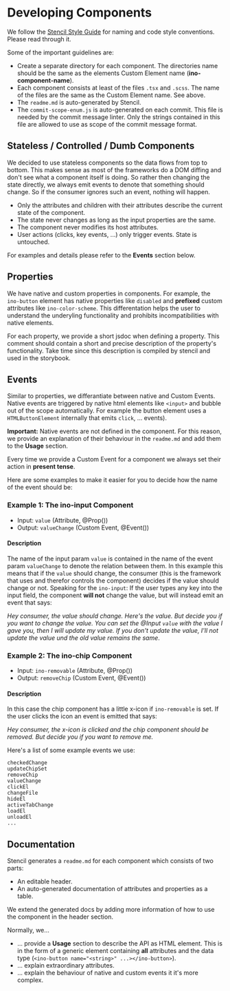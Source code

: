 # Developing Components

We follow the [Stencil Style Guide](https://stenciljs.com/docs/style-guide) for naming and code style conventions. Please read through it.

Some of the important guidelines are:

- Create a separate directory for each component. The directories name should be the same as the elements Custom Element name (**ino-component-name**).
- Each component consists at least of the files `.tsx` and `.scss`. The name of the files are the same as the Custom Element name. See above.
- The `readme.md` is auto-generated by Stencil.
- The `commit-scope-enum.js` is auto-generated on each commit. This file is needed by the commit message linter. Only the strings contained in this file are allowed to use as scope of the commit message format.

## Stateless / Controlled / Dumb Components

We decided to use stateless components so the data flows from top to bottom. This makes sense as most of the frameworks do a DOM diffing and don't see what a component itself is doing. So rather then changing the state directly, we always emit events to denote that something should change. So if the consumer ignores such an event, nothing will happen.

* Only the attributes and children with their attributes describe the current state of the component.
* The state never changes as long as the input properties are the same.
* The component never modifies its host attributes.
* User actions (clicks, key events, ...) only trigger events. State is untouched.

For examples and details please refer to the **Events** section below.

## Properties

We have native and custom properties in components. For example, the `ino-button` element has native properties like `disabled` and **prefixed** custom attributes like `ino-color-scheme`. This differentation helps the user to understand the underyling functionality and prohibits incompatibilities with native elements.

For each property, we provide a short jsdoc when defining a property. This comment should contain a short and precise description of the property's functionality. Take time since this description is compiled by stencil and used in the storybook.

## Events

Similar to properties, we differantiate between native and Custom Events. Native events are triggered by native html elements like `<input>` and bubble out of the scope automatically. For example the button element uses a `HTMLButtonElement` internally that emits `click`, ... events).

**Important:** Native events are not defined in the component. For this reason, we provide an explanation of their behaviour in the `readme.md` and add them to the **Usage** section.

Every time we provide a Custom Event for a component we always set their action in **present tense**.

Here are some examples to make it easier for you to decide how the name of the event should be:

### Example 1: The ino-input Component

* Input: `value` (Attribute, @Prop())
* Output: `valueChange` (Custom Event, @Event())

#### Description

The name of the input param `value` is contained in the name of the event param `valueChange` to denote the relation between them. In this example this means that if the `value` should change, the consumer (this is the framework that uses and therefor controls the component) decides if the value should change or not. Speaking for the `ino-input`: If the user types any key into the input field, the component **will not** change the value, but will instead emit an event that says:

*Hey consumer, the value should change. Here's the value. But decide you if you want to change the value. You can set the @Input `value` with the value I gave you, then I will update my value. If you don't update the value, I'll not update the value und the old value remains the same*.

### Example 2: The ino-chip Component

* Input: `ino-removable` (Attribute, @Prop())
* Output: `removeChip` (Custom Event, @Event())

#### Description

In this case the chip component has a little x-icon if `ino-removable` is set. If the user clicks the icon an event is emitted that says:

*Hey consumer, the x-icon is clicked and the chip component should be removed. But decide you if you want to remove me.*

Here's a list of some example events we use:

```
checkedChange
updateChipSet
removeChip
valueChange
clickEl
changeFile
hideEl
activeTabChange
loadEl
unloadEl
...
```

## Documentation

Stencil generates a `readme.md` for each component which consists of two parts:

- An editable header.
- An auto-generated documentation of attributes and properties as a table.

We extend the generated docs by adding more information of how to use the component in the header section.

Normally, we...

- ... provide a **Usage** section to describe the API as HTML element. This is in the form of a generic element containing **all** attributes and the data type (`<ino-button name="<string>" ...></ino-button>`).
- ... explain extraordinary attributes.
- ... explain the behaviour of native and custom events it it's more complex.
